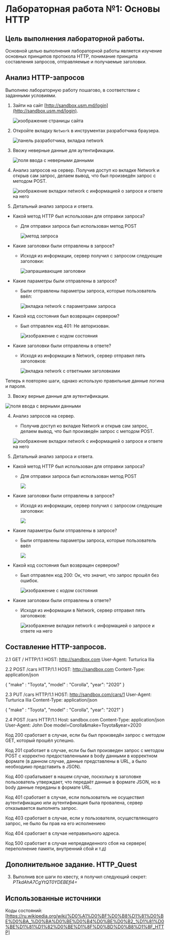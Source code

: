# Лабораторная работа №1: Основы HTTP

## Цель выполнения лабораторной работы.

Основной целью выполнения лабораторной работы является изучение основных принципов протокола HTTP, понимание принципа составления запросов, отправляемые и получаемые заголовки.

## Анализ HTTP-запросов

Выполняю лабораторную работу пошагово, в соответствии с заданными условиями.

1.  Зайти на сайт [http://sandbox.usm.md/login](http://sandbox.usm.md/login).

    ![изображение страницы сайта](01.png)

2.  Откройте вкладку `Network` в инструментах разработчика браузера.

    ![панель разработчика, вкладка network](02.png)

3.  Ввожу неверные данные для аутентификации.

    ![поля ввода с неверными данными](03.png)

4.  Анализ запросов на сервер.
    Получив доступ ко вкладке Network и открыв сам запрос, делаем вывод, что был произведён запрос с методом POST.

    ![изображение вкладки network с информацией о запросе и ответе на него](04.png)

5.  Детальный анализ запроса и ответа.

- Какой метод HTTP был использован для отправки запроса?

  - Для отправки запроса был использован метод POST

    ![метод запроса](05.png)

- Какие заголовки были отправлены в запросе?

  - Исходя из информации, сервер получил с запросом следующие заголовки:

    ![запрашивающие заголовки](06.png)

- Какие параметры были отправлены в запросе?

  - Были отправлены параметры запроса, которые пользователь ввёл:

    ![вкладка network с параметрами запроса](09.png)

- Какой код состояния был возвращен сервером?

  - Был отправлен код 401: Не авторизован.

    ![изображение с кодом состояния](08.png)

- Какие заголовки были отправлены в ответе?

  - Исходя из информации в Network, сервер отправил пять заголовков:

    ![вкладка network с ответными заголовками](07.png)

Теперь я повторяю шаги, однако использую правильные данные логина и пароля.

3. Ввожу верные данные для аутентификации.

![поля ввода с верными данными](10.png)

4. Анализ запросов на сервер.

   - Получив доступ ко вкладке Network и открыв сам запрос, делаем вывод, что был произведён запрос с методом POST.

   ![изображение вкладки network с информацией о запросе и ответе на него](11.png)

5. Детальный анализ запроса и ответа.

- Какой метод HTTP был использован для отправки запроса?

  - Для отправки запроса был использован метод POST

    ![](12.png)

- Какие заголовки были отправлены в запросе?

  - Исходя из информации, сервер получил с запросом следующие заголовки:

    ![](13.png)

- Какие параметры были отправлены в запросе?

  - Были отправлены параметры запроса, которые пользователь ввёл

    ![](14.png)

- Какой код состояния был возвращен сервером?

  - Был отправлен код 200: Ок, что значит, что запрос прошёл без ошибок.

    ![изображение с кодом состояния](12.png)

- Какие заголовки были отправлены в ответе?

  - Исходя из информации в Network, сервер отправил пять заголовков:

    ![изображение вкладки network с информацией о запросе и ответе на него](15.png)

## Составление HTTP-запросов.

2.1
GET / HTTP/1.1
HOST: http://sandbox.com
User-Agent: Turturica Ilia

2.2
POST /cars HTTP/1.1
HOST: http://sandbox.com
Content-Type: application/json

{
"make" : "Toyota",
"model" : "Corolla",
"year": "2020"
}

2.3
PUT /cars HTTP/1.1
HOST: http://sandbox.com/cars/1
User-Agent: Turturica Ilia
Content-Type: application/json

{
"make" : "Toyota",
"model" : "Corolla",
"year": "2021"
}

2.4
POST /cars HTTP/1.1
Host: sandbox.com
Content-Type: application/json
User-Agent: John Doe
model=Corolla&make=Toyota&year=2020

Код 200 сработает в случае, если бы был произведён запрос с методом GET, который прошёл успешно.

Код 201 сработает в случае, если бы был произведен запрос с методом POST с корректно предоставленными в body данными в корректном формате (в данном случае, данные представлены в URL, а было необходимо представить в JSON).

Код 400 срабатывает в нашем случае, поскольку в заголовке пользователь утверждает, что передаёт данные в формате JSON, но в body данные переданы в формате URL.

Код 401 сработает в случае, если пользователь не осуществил аутентификацию или аутентификация была провалена, сервер отказывается выполнять запрос.

Код 403 сработает в случае, если у пользователя, осуществляющего запрос, не было бы прав на его исполнениею

Код 404 сработает в случае неправильного адреса.

Код 500 сработает в случае непредвиденного сбоя на сервере( переполнение памяти, внутренний сбой и т.д)

## Дополнительное задание. HTTP_Quest

3. Выполнив все шаги по квесту, я получил следующий секрет: _PTkdAhA7CgYtQT0YDEBEfl4=_

## Использованные источники

Коды состояний: [https://ru.wikipedia.org/wiki/%D0%A1%D0%BF%D0%B8%D1%81%D0%BE%D0%BA_%D0%BA%D0%BE%D0%B4%D0%BE%D0%B2_%D1%81%D0%BE%D1%81%D1%82%D0%BE%D1%8F%D0%BD%D0%B8%D1%8F_HTTP]
